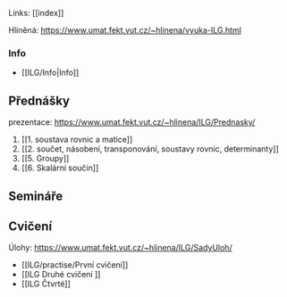 Links: [[index]]

Hliněná: https://www.umat.fekt.vut.cz/~hlinena/vyuka-ILG.html
### Info
- [[ILG/Info|Info]]
## Přednášky
prezentace: https://www.umat.fekt.vut.cz/~hlinena/ILG/Prednasky/
1. [[1. soustava rovnic a matice]]
2. [[2. součet, násobení, transponování, soustavy rovnic, determinanty]]
3. [[5. Groupy]]
4. [[6. Skalární součin]]

## Semináře

## Cvičení
Úlohy: https://www.umat.fekt.vut.cz/~hlinena/ILG/SadyUloh/
- [[ILG/practise/První cvičení]] 
- [[ILG Druhé cvičení ]]
- [[ILG  Čtvrté]]